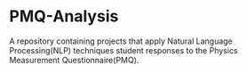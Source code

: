 # PMQ-Analysis
A repository containing projects that apply Natural Language Processing(NLP) techniques student responses to the Physics Measurement Questionnaire(PMQ). 
